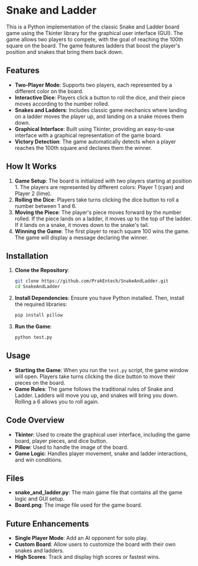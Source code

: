 # Snake and Ladder

This is a Python implementation of the classic Snake and Ladder board game using the Tkinter library for the graphical user interface (GUI). The game allows two players to compete, with the goal of reaching the 100th square on the board. The game features ladders that boost the player's position and snakes that bring them back down.

## Features

- **Two-Player Mode**: Supports two players, each represented by a different color on the board.
- **Interactive Dice**: Players click a button to roll the dice, and their piece moves according to the number rolled.
- **Snakes and Ladders**: Includes classic game mechanics where landing on a ladder moves the player up, and landing on a snake moves them down.
- **Graphical Interface**: Built using Tkinter, providing an easy-to-use interface with a graphical representation of the game board.
- **Victory Detection**: The game automatically detects when a player reaches the 100th square and declares them the winner.

## How It Works

1. **Game Setup**: The board is initialized with two players starting at position 1. The players are represented by different colors: Player 1 (cyan) and Player 2 (lime).
2. **Rolling the Dice**: Players take turns clicking the dice button to roll a number between 1 and 6.
3. **Moving the Piece**: The player's piece moves forward by the number rolled. If the piece lands on a ladder, it moves up to the top of the ladder. If it lands on a snake, it moves down to the snake's tail.
4. **Winning the Game**: The first player to reach square 100 wins the game. The game will display a message declaring the winner.

## Installation

1. **Clone the Repository**:
   ```bash
   git clone https://github.com/PrakEntech/SnakeAndLadder.git
   cd SnakeAndLadder
   ```

2. **Install Dependencies**:
   Ensure you have Python installed. Then, install the required libraries:
   ```bash
   pip install pillow
   ```

3. **Run the Game**:
   ```bash
   python test.py
   ```

## Usage

- **Starting the Game**: When you run the `test.py` script, the game window will open. Players take turns clicking the dice button to move their pieces on the board.
- **Game Rules**: The game follows the traditional rules of Snake and Ladder. Ladders will move you up, and snakes will bring you down. Rolling a 6 allows you to roll again.

## Code Overview

- **Tkinter**: Used to create the graphical user interface, including the game board, player pieces, and dice button.
- **Pillow**: Used to handle the image of the board.
- **Game Logic**: Handles player movement, snake and ladder interactions, and win conditions.

## Files

- **snake_and_ladder.py**: The main game file that contains all the game logic and GUI setup.
- **Board.png**: The image file used for the game board.

## Future Enhancements

- **Single Player Mode**: Add an AI opponent for solo play.
- **Custom Board**: Allow users to customize the board with their own snakes and ladders.
- **High Scores**: Track and display high scores or fastest wins.
